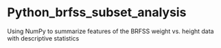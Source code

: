 # Python_brfss_subset_analysis
Using NumPy to summarize features of the BRFSS weight vs. height data with descriptive statistics
